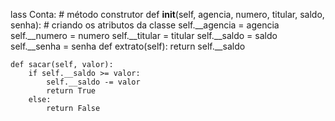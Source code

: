 lass Conta:
    # método construtor
    def __init__(self, agencia, numero, titular, saldo, senha):
        # criando os atributos da classe
        self.__agencia = agencia
        self.__numero = numero
        self.__titular = titular
        self.__saldo = saldo
        self.__senha = senha
    def extrato(self):
        return self.__saldo
    
    def sacar(self, valor):
        if self.__saldo >= valor:
            self.__saldo -= valor
            return True 
        else:
            return False
